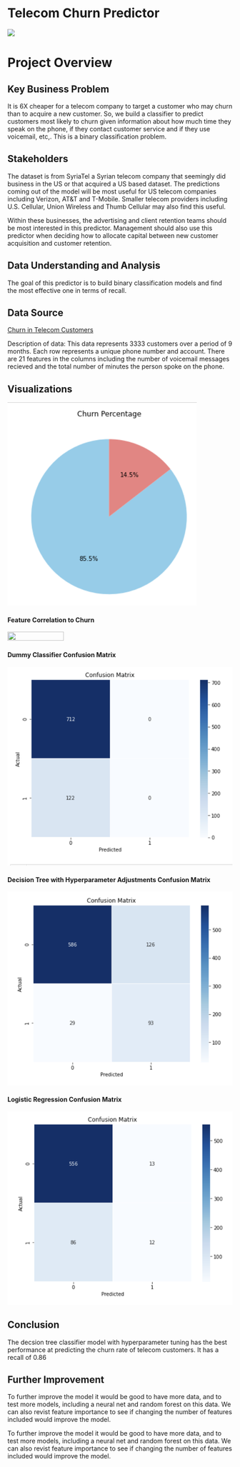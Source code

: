 # Telecom Churn Predictor
![](https://stlpartners.com/wp-content/uploads/2018/02/Telco-economics-churn.jpg)


# Project Overview

## Key Business Problem
It is 6X cheaper for a telecom company to target a customer who may churn than to acquire a new customer. So, we build a classifier to predict customers most likely to churn given information about how much time they speak on the phone, if they contact customer service and if they use voicemail, etc,. This is a binary classification problem.

## Stakeholders

The dataset is from SyriaTel a Syrian telecom company that seemingly did business in the US or that acquired a US based dataset. The predictions coming out of the model will be most useful for US telecom companies including Verizon, AT&T and T-Mobile. Smaller telecom providers including U.S. Cellular, Union Wireless and Thumb Cellular may also find this useful.

Within these businesses, the advertising and client retention teams should be most interested in this predictor. Management should also use this predictor when deciding how to allocate capital between new customer acquisition and customer retention. 

## Data Understanding and Analysis

The goal of this predictor is to build binary classification models and find the most effective one in terms of recall.

## Data Source

[Churn in Telecom Customers](https://www.kaggle.com/datasets/becksddf/churn-in-telecoms-dataset/code)




Description of data:
This data represents 3333 customers over a period of 9 months. Each row represents a unique phone number and account. There are 21 features in the columns including the number of voicemail messages recieved and the total number of minutes the person spoke on the phone.

## Visualizations

![Churn percentage](https://github.com/michaelhammer1/Telecom-Churn-Project-3/blob/main/data/Screenshot%202023-10-06%20at%204.17.16%20PM.png)

#### Feature Correlation to Churn
<img src="https://i.imgur.com/QXZYHDm.png" width=50% height=50%>

#### Dummy Classifier Confusion Matrix
![Dummy Classifier](https://github.com/michaelhammer1/Telecom-Churn-Project-3/blob/main/data/Screenshot%202023-10-06%20at%204.17.23%20PM.png)


#### Decision Tree with Hyperparameter Adjustments Confusion Matrix
![image](https://github.com/michaelhammer1/Telecom-Churn-Project-3/blob/main/data/Screenshot%202023-10-06%20at%204.17.48%20PM.png)

#### Logistic Regression Confusion Matrix
![image](https://github.com/michaelhammer1/Telecom-Churn-Project-3/blob/main/data/Screenshot%202023-10-06%20at%204.17.56%20PM.png)

## Conclusion

The decsion tree classifier model with hyperparameter tuning has the best performance at predicting the churn rate of telecom customers. It has a recall of 0.86

## Further Improvement

To further improve the model it would be good to have more data, and to test more models, including a neural net and random forest on this data. We can also revist feature importance to see if changing the number of features included would improve the model.

To further improve the model it would be good to have more data, and to test more models, including a neural net and random forest on this data. We can also revist feature importance to see if changing the number of features included would improve the model.

